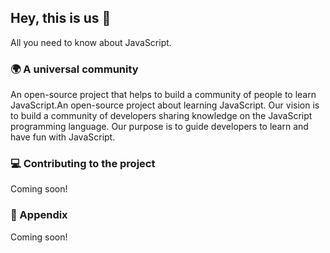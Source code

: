 ## Hey, this is us 👋

All you need to know about JavaScript.

### 🌍 A universal community

An open-source project that helps to build a community of people to learn JavaScript.An open-source project about learning JavaScript. Our vision is to build a community of developers sharing knowledge on the JavaScript programming language. Our purpose is to guide developers to learn and have fun with JavaScript.

### 💻 Contributing to the project

Coming soon!

### 📌 Appendix

Coming soon!
